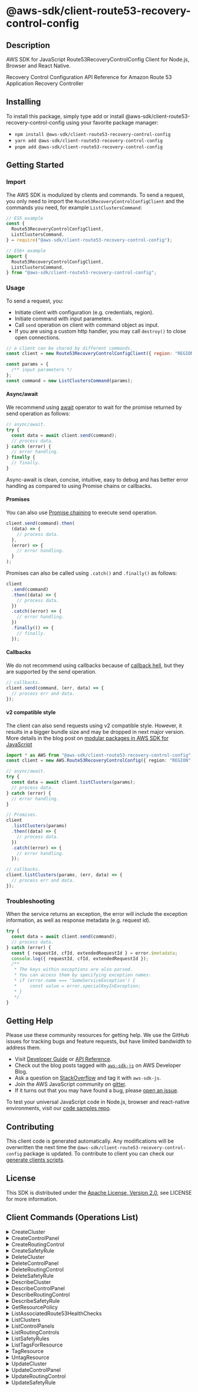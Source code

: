<!-- generated file, do not edit directly -->

# @aws-sdk/client-route53-recovery-control-config

## Description

AWS SDK for JavaScript Route53RecoveryControlConfig Client for Node.js, Browser and React Native.

<p>Recovery Control Configuration API Reference for Amazon Route 53 Application Recovery Controller</p>

## Installing

To install this package, simply type add or install @aws-sdk/client-route53-recovery-control-config
using your favorite package manager:

- `npm install @aws-sdk/client-route53-recovery-control-config`
- `yarn add @aws-sdk/client-route53-recovery-control-config`
- `pnpm add @aws-sdk/client-route53-recovery-control-config`

## Getting Started

### Import

The AWS SDK is modulized by clients and commands.
To send a request, you only need to import the `Route53RecoveryControlConfigClient` and
the commands you need, for example `ListClustersCommand`:

```js
// ES5 example
const {
  Route53RecoveryControlConfigClient,
  ListClustersCommand,
} = require("@aws-sdk/client-route53-recovery-control-config");
```

```ts
// ES6+ example
import {
  Route53RecoveryControlConfigClient,
  ListClustersCommand,
} from "@aws-sdk/client-route53-recovery-control-config";
```

### Usage

To send a request, you:

- Initiate client with configuration (e.g. credentials, region).
- Initiate command with input parameters.
- Call `send` operation on client with command object as input.
- If you are using a custom http handler, you may call `destroy()` to close open connections.

```js
// a client can be shared by different commands.
const client = new Route53RecoveryControlConfigClient({ region: "REGION" });

const params = {
  /** input parameters */
};
const command = new ListClustersCommand(params);
```

#### Async/await

We recommend using [await](https://developer.mozilla.org/en-US/docs/Web/JavaScript/Reference/Operators/await)
operator to wait for the promise returned by send operation as follows:

```js
// async/await.
try {
  const data = await client.send(command);
  // process data.
} catch (error) {
  // error handling.
} finally {
  // finally.
}
```

Async-await is clean, concise, intuitive, easy to debug and has better error handling
as compared to using Promise chains or callbacks.

#### Promises

You can also use [Promise chaining](https://developer.mozilla.org/en-US/docs/Web/JavaScript/Guide/Using_promises#chaining)
to execute send operation.

```js
client.send(command).then(
  (data) => {
    // process data.
  },
  (error) => {
    // error handling.
  }
);
```

Promises can also be called using `.catch()` and `.finally()` as follows:

```js
client
  .send(command)
  .then((data) => {
    // process data.
  })
  .catch((error) => {
    // error handling.
  })
  .finally(() => {
    // finally.
  });
```

#### Callbacks

We do not recommend using callbacks because of [callback hell](http://callbackhell.com/),
but they are supported by the send operation.

```js
// callbacks.
client.send(command, (err, data) => {
  // process err and data.
});
```

#### v2 compatible style

The client can also send requests using v2 compatible style.
However, it results in a bigger bundle size and may be dropped in next major version. More details in the blog post
on [modular packages in AWS SDK for JavaScript](https://aws.amazon.com/blogs/developer/modular-packages-in-aws-sdk-for-javascript/)

```ts
import * as AWS from "@aws-sdk/client-route53-recovery-control-config";
const client = new AWS.Route53RecoveryControlConfig({ region: "REGION" });

// async/await.
try {
  const data = await client.listClusters(params);
  // process data.
} catch (error) {
  // error handling.
}

// Promises.
client
  .listClusters(params)
  .then((data) => {
    // process data.
  })
  .catch((error) => {
    // error handling.
  });

// callbacks.
client.listClusters(params, (err, data) => {
  // process err and data.
});
```

### Troubleshooting

When the service returns an exception, the error will include the exception information,
as well as response metadata (e.g. request id).

```js
try {
  const data = await client.send(command);
  // process data.
} catch (error) {
  const { requestId, cfId, extendedRequestId } = error.$metadata;
  console.log({ requestId, cfId, extendedRequestId });
  /**
   * The keys within exceptions are also parsed.
   * You can access them by specifying exception names:
   * if (error.name === 'SomeServiceException') {
   *     const value = error.specialKeyInException;
   * }
   */
}
```

## Getting Help

Please use these community resources for getting help.
We use the GitHub issues for tracking bugs and feature requests, but have limited bandwidth to address them.

- Visit [Developer Guide](https://docs.aws.amazon.com/sdk-for-javascript/v3/developer-guide/welcome.html)
  or [API Reference](https://docs.aws.amazon.com/AWSJavaScriptSDK/v3/latest/index.html).
- Check out the blog posts tagged with [`aws-sdk-js`](https://aws.amazon.com/blogs/developer/tag/aws-sdk-js/)
  on AWS Developer Blog.
- Ask a question on [StackOverflow](https://stackoverflow.com/questions/tagged/aws-sdk-js) and tag it with `aws-sdk-js`.
- Join the AWS JavaScript community on [gitter](https://gitter.im/aws/aws-sdk-js-v3).
- If it turns out that you may have found a bug, please [open an issue](https://github.com/aws/aws-sdk-js-v3/issues/new/choose).

To test your universal JavaScript code in Node.js, browser and react-native environments,
visit our [code samples repo](https://github.com/aws-samples/aws-sdk-js-tests).

## Contributing

This client code is generated automatically. Any modifications will be overwritten the next time the `@aws-sdk/client-route53-recovery-control-config` package is updated.
To contribute to client you can check our [generate clients scripts](https://github.com/aws/aws-sdk-js-v3/tree/main/scripts/generate-clients).

## License

This SDK is distributed under the
[Apache License, Version 2.0](http://www.apache.org/licenses/LICENSE-2.0),
see LICENSE for more information.

## Client Commands (Operations List)

<details>
<summary>
CreateCluster
</summary>

[Command API Reference](https://docs.aws.amazon.com/AWSJavaScriptSDK/v3/latest/client/route53-recovery-control-config/command/CreateClusterCommand/) / [Input](https://docs.aws.amazon.com/AWSJavaScriptSDK/v3/latest/Package/-aws-sdk-client-route53-recovery-control-config/Interface/CreateClusterCommandInput/) / [Output](https://docs.aws.amazon.com/AWSJavaScriptSDK/v3/latest/Package/-aws-sdk-client-route53-recovery-control-config/Interface/CreateClusterCommandOutput/)

</details>
<details>
<summary>
CreateControlPanel
</summary>

[Command API Reference](https://docs.aws.amazon.com/AWSJavaScriptSDK/v3/latest/client/route53-recovery-control-config/command/CreateControlPanelCommand/) / [Input](https://docs.aws.amazon.com/AWSJavaScriptSDK/v3/latest/Package/-aws-sdk-client-route53-recovery-control-config/Interface/CreateControlPanelCommandInput/) / [Output](https://docs.aws.amazon.com/AWSJavaScriptSDK/v3/latest/Package/-aws-sdk-client-route53-recovery-control-config/Interface/CreateControlPanelCommandOutput/)

</details>
<details>
<summary>
CreateRoutingControl
</summary>

[Command API Reference](https://docs.aws.amazon.com/AWSJavaScriptSDK/v3/latest/client/route53-recovery-control-config/command/CreateRoutingControlCommand/) / [Input](https://docs.aws.amazon.com/AWSJavaScriptSDK/v3/latest/Package/-aws-sdk-client-route53-recovery-control-config/Interface/CreateRoutingControlCommandInput/) / [Output](https://docs.aws.amazon.com/AWSJavaScriptSDK/v3/latest/Package/-aws-sdk-client-route53-recovery-control-config/Interface/CreateRoutingControlCommandOutput/)

</details>
<details>
<summary>
CreateSafetyRule
</summary>

[Command API Reference](https://docs.aws.amazon.com/AWSJavaScriptSDK/v3/latest/client/route53-recovery-control-config/command/CreateSafetyRuleCommand/) / [Input](https://docs.aws.amazon.com/AWSJavaScriptSDK/v3/latest/Package/-aws-sdk-client-route53-recovery-control-config/Interface/CreateSafetyRuleCommandInput/) / [Output](https://docs.aws.amazon.com/AWSJavaScriptSDK/v3/latest/Package/-aws-sdk-client-route53-recovery-control-config/Interface/CreateSafetyRuleCommandOutput/)

</details>
<details>
<summary>
DeleteCluster
</summary>

[Command API Reference](https://docs.aws.amazon.com/AWSJavaScriptSDK/v3/latest/client/route53-recovery-control-config/command/DeleteClusterCommand/) / [Input](https://docs.aws.amazon.com/AWSJavaScriptSDK/v3/latest/Package/-aws-sdk-client-route53-recovery-control-config/Interface/DeleteClusterCommandInput/) / [Output](https://docs.aws.amazon.com/AWSJavaScriptSDK/v3/latest/Package/-aws-sdk-client-route53-recovery-control-config/Interface/DeleteClusterCommandOutput/)

</details>
<details>
<summary>
DeleteControlPanel
</summary>

[Command API Reference](https://docs.aws.amazon.com/AWSJavaScriptSDK/v3/latest/client/route53-recovery-control-config/command/DeleteControlPanelCommand/) / [Input](https://docs.aws.amazon.com/AWSJavaScriptSDK/v3/latest/Package/-aws-sdk-client-route53-recovery-control-config/Interface/DeleteControlPanelCommandInput/) / [Output](https://docs.aws.amazon.com/AWSJavaScriptSDK/v3/latest/Package/-aws-sdk-client-route53-recovery-control-config/Interface/DeleteControlPanelCommandOutput/)

</details>
<details>
<summary>
DeleteRoutingControl
</summary>

[Command API Reference](https://docs.aws.amazon.com/AWSJavaScriptSDK/v3/latest/client/route53-recovery-control-config/command/DeleteRoutingControlCommand/) / [Input](https://docs.aws.amazon.com/AWSJavaScriptSDK/v3/latest/Package/-aws-sdk-client-route53-recovery-control-config/Interface/DeleteRoutingControlCommandInput/) / [Output](https://docs.aws.amazon.com/AWSJavaScriptSDK/v3/latest/Package/-aws-sdk-client-route53-recovery-control-config/Interface/DeleteRoutingControlCommandOutput/)

</details>
<details>
<summary>
DeleteSafetyRule
</summary>

[Command API Reference](https://docs.aws.amazon.com/AWSJavaScriptSDK/v3/latest/client/route53-recovery-control-config/command/DeleteSafetyRuleCommand/) / [Input](https://docs.aws.amazon.com/AWSJavaScriptSDK/v3/latest/Package/-aws-sdk-client-route53-recovery-control-config/Interface/DeleteSafetyRuleCommandInput/) / [Output](https://docs.aws.amazon.com/AWSJavaScriptSDK/v3/latest/Package/-aws-sdk-client-route53-recovery-control-config/Interface/DeleteSafetyRuleCommandOutput/)

</details>
<details>
<summary>
DescribeCluster
</summary>

[Command API Reference](https://docs.aws.amazon.com/AWSJavaScriptSDK/v3/latest/client/route53-recovery-control-config/command/DescribeClusterCommand/) / [Input](https://docs.aws.amazon.com/AWSJavaScriptSDK/v3/latest/Package/-aws-sdk-client-route53-recovery-control-config/Interface/DescribeClusterCommandInput/) / [Output](https://docs.aws.amazon.com/AWSJavaScriptSDK/v3/latest/Package/-aws-sdk-client-route53-recovery-control-config/Interface/DescribeClusterCommandOutput/)

</details>
<details>
<summary>
DescribeControlPanel
</summary>

[Command API Reference](https://docs.aws.amazon.com/AWSJavaScriptSDK/v3/latest/client/route53-recovery-control-config/command/DescribeControlPanelCommand/) / [Input](https://docs.aws.amazon.com/AWSJavaScriptSDK/v3/latest/Package/-aws-sdk-client-route53-recovery-control-config/Interface/DescribeControlPanelCommandInput/) / [Output](https://docs.aws.amazon.com/AWSJavaScriptSDK/v3/latest/Package/-aws-sdk-client-route53-recovery-control-config/Interface/DescribeControlPanelCommandOutput/)

</details>
<details>
<summary>
DescribeRoutingControl
</summary>

[Command API Reference](https://docs.aws.amazon.com/AWSJavaScriptSDK/v3/latest/client/route53-recovery-control-config/command/DescribeRoutingControlCommand/) / [Input](https://docs.aws.amazon.com/AWSJavaScriptSDK/v3/latest/Package/-aws-sdk-client-route53-recovery-control-config/Interface/DescribeRoutingControlCommandInput/) / [Output](https://docs.aws.amazon.com/AWSJavaScriptSDK/v3/latest/Package/-aws-sdk-client-route53-recovery-control-config/Interface/DescribeRoutingControlCommandOutput/)

</details>
<details>
<summary>
DescribeSafetyRule
</summary>

[Command API Reference](https://docs.aws.amazon.com/AWSJavaScriptSDK/v3/latest/client/route53-recovery-control-config/command/DescribeSafetyRuleCommand/) / [Input](https://docs.aws.amazon.com/AWSJavaScriptSDK/v3/latest/Package/-aws-sdk-client-route53-recovery-control-config/Interface/DescribeSafetyRuleCommandInput/) / [Output](https://docs.aws.amazon.com/AWSJavaScriptSDK/v3/latest/Package/-aws-sdk-client-route53-recovery-control-config/Interface/DescribeSafetyRuleCommandOutput/)

</details>
<details>
<summary>
GetResourcePolicy
</summary>

[Command API Reference](https://docs.aws.amazon.com/AWSJavaScriptSDK/v3/latest/client/route53-recovery-control-config/command/GetResourcePolicyCommand/) / [Input](https://docs.aws.amazon.com/AWSJavaScriptSDK/v3/latest/Package/-aws-sdk-client-route53-recovery-control-config/Interface/GetResourcePolicyCommandInput/) / [Output](https://docs.aws.amazon.com/AWSJavaScriptSDK/v3/latest/Package/-aws-sdk-client-route53-recovery-control-config/Interface/GetResourcePolicyCommandOutput/)

</details>
<details>
<summary>
ListAssociatedRoute53HealthChecks
</summary>

[Command API Reference](https://docs.aws.amazon.com/AWSJavaScriptSDK/v3/latest/client/route53-recovery-control-config/command/ListAssociatedRoute53HealthChecksCommand/) / [Input](https://docs.aws.amazon.com/AWSJavaScriptSDK/v3/latest/Package/-aws-sdk-client-route53-recovery-control-config/Interface/ListAssociatedRoute53HealthChecksCommandInput/) / [Output](https://docs.aws.amazon.com/AWSJavaScriptSDK/v3/latest/Package/-aws-sdk-client-route53-recovery-control-config/Interface/ListAssociatedRoute53HealthChecksCommandOutput/)

</details>
<details>
<summary>
ListClusters
</summary>

[Command API Reference](https://docs.aws.amazon.com/AWSJavaScriptSDK/v3/latest/client/route53-recovery-control-config/command/ListClustersCommand/) / [Input](https://docs.aws.amazon.com/AWSJavaScriptSDK/v3/latest/Package/-aws-sdk-client-route53-recovery-control-config/Interface/ListClustersCommandInput/) / [Output](https://docs.aws.amazon.com/AWSJavaScriptSDK/v3/latest/Package/-aws-sdk-client-route53-recovery-control-config/Interface/ListClustersCommandOutput/)

</details>
<details>
<summary>
ListControlPanels
</summary>

[Command API Reference](https://docs.aws.amazon.com/AWSJavaScriptSDK/v3/latest/client/route53-recovery-control-config/command/ListControlPanelsCommand/) / [Input](https://docs.aws.amazon.com/AWSJavaScriptSDK/v3/latest/Package/-aws-sdk-client-route53-recovery-control-config/Interface/ListControlPanelsCommandInput/) / [Output](https://docs.aws.amazon.com/AWSJavaScriptSDK/v3/latest/Package/-aws-sdk-client-route53-recovery-control-config/Interface/ListControlPanelsCommandOutput/)

</details>
<details>
<summary>
ListRoutingControls
</summary>

[Command API Reference](https://docs.aws.amazon.com/AWSJavaScriptSDK/v3/latest/client/route53-recovery-control-config/command/ListRoutingControlsCommand/) / [Input](https://docs.aws.amazon.com/AWSJavaScriptSDK/v3/latest/Package/-aws-sdk-client-route53-recovery-control-config/Interface/ListRoutingControlsCommandInput/) / [Output](https://docs.aws.amazon.com/AWSJavaScriptSDK/v3/latest/Package/-aws-sdk-client-route53-recovery-control-config/Interface/ListRoutingControlsCommandOutput/)

</details>
<details>
<summary>
ListSafetyRules
</summary>

[Command API Reference](https://docs.aws.amazon.com/AWSJavaScriptSDK/v3/latest/client/route53-recovery-control-config/command/ListSafetyRulesCommand/) / [Input](https://docs.aws.amazon.com/AWSJavaScriptSDK/v3/latest/Package/-aws-sdk-client-route53-recovery-control-config/Interface/ListSafetyRulesCommandInput/) / [Output](https://docs.aws.amazon.com/AWSJavaScriptSDK/v3/latest/Package/-aws-sdk-client-route53-recovery-control-config/Interface/ListSafetyRulesCommandOutput/)

</details>
<details>
<summary>
ListTagsForResource
</summary>

[Command API Reference](https://docs.aws.amazon.com/AWSJavaScriptSDK/v3/latest/client/route53-recovery-control-config/command/ListTagsForResourceCommand/) / [Input](https://docs.aws.amazon.com/AWSJavaScriptSDK/v3/latest/Package/-aws-sdk-client-route53-recovery-control-config/Interface/ListTagsForResourceCommandInput/) / [Output](https://docs.aws.amazon.com/AWSJavaScriptSDK/v3/latest/Package/-aws-sdk-client-route53-recovery-control-config/Interface/ListTagsForResourceCommandOutput/)

</details>
<details>
<summary>
TagResource
</summary>

[Command API Reference](https://docs.aws.amazon.com/AWSJavaScriptSDK/v3/latest/client/route53-recovery-control-config/command/TagResourceCommand/) / [Input](https://docs.aws.amazon.com/AWSJavaScriptSDK/v3/latest/Package/-aws-sdk-client-route53-recovery-control-config/Interface/TagResourceCommandInput/) / [Output](https://docs.aws.amazon.com/AWSJavaScriptSDK/v3/latest/Package/-aws-sdk-client-route53-recovery-control-config/Interface/TagResourceCommandOutput/)

</details>
<details>
<summary>
UntagResource
</summary>

[Command API Reference](https://docs.aws.amazon.com/AWSJavaScriptSDK/v3/latest/client/route53-recovery-control-config/command/UntagResourceCommand/) / [Input](https://docs.aws.amazon.com/AWSJavaScriptSDK/v3/latest/Package/-aws-sdk-client-route53-recovery-control-config/Interface/UntagResourceCommandInput/) / [Output](https://docs.aws.amazon.com/AWSJavaScriptSDK/v3/latest/Package/-aws-sdk-client-route53-recovery-control-config/Interface/UntagResourceCommandOutput/)

</details>
<details>
<summary>
UpdateCluster
</summary>

[Command API Reference](https://docs.aws.amazon.com/AWSJavaScriptSDK/v3/latest/client/route53-recovery-control-config/command/UpdateClusterCommand/) / [Input](https://docs.aws.amazon.com/AWSJavaScriptSDK/v3/latest/Package/-aws-sdk-client-route53-recovery-control-config/Interface/UpdateClusterCommandInput/) / [Output](https://docs.aws.amazon.com/AWSJavaScriptSDK/v3/latest/Package/-aws-sdk-client-route53-recovery-control-config/Interface/UpdateClusterCommandOutput/)

</details>
<details>
<summary>
UpdateControlPanel
</summary>

[Command API Reference](https://docs.aws.amazon.com/AWSJavaScriptSDK/v3/latest/client/route53-recovery-control-config/command/UpdateControlPanelCommand/) / [Input](https://docs.aws.amazon.com/AWSJavaScriptSDK/v3/latest/Package/-aws-sdk-client-route53-recovery-control-config/Interface/UpdateControlPanelCommandInput/) / [Output](https://docs.aws.amazon.com/AWSJavaScriptSDK/v3/latest/Package/-aws-sdk-client-route53-recovery-control-config/Interface/UpdateControlPanelCommandOutput/)

</details>
<details>
<summary>
UpdateRoutingControl
</summary>

[Command API Reference](https://docs.aws.amazon.com/AWSJavaScriptSDK/v3/latest/client/route53-recovery-control-config/command/UpdateRoutingControlCommand/) / [Input](https://docs.aws.amazon.com/AWSJavaScriptSDK/v3/latest/Package/-aws-sdk-client-route53-recovery-control-config/Interface/UpdateRoutingControlCommandInput/) / [Output](https://docs.aws.amazon.com/AWSJavaScriptSDK/v3/latest/Package/-aws-sdk-client-route53-recovery-control-config/Interface/UpdateRoutingControlCommandOutput/)

</details>
<details>
<summary>
UpdateSafetyRule
</summary>

[Command API Reference](https://docs.aws.amazon.com/AWSJavaScriptSDK/v3/latest/client/route53-recovery-control-config/command/UpdateSafetyRuleCommand/) / [Input](https://docs.aws.amazon.com/AWSJavaScriptSDK/v3/latest/Package/-aws-sdk-client-route53-recovery-control-config/Interface/UpdateSafetyRuleCommandInput/) / [Output](https://docs.aws.amazon.com/AWSJavaScriptSDK/v3/latest/Package/-aws-sdk-client-route53-recovery-control-config/Interface/UpdateSafetyRuleCommandOutput/)

</details>

